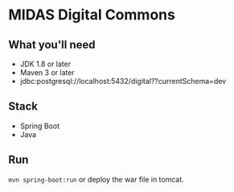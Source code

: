 # MIDAS Digital Commons

## What you'll need
- JDK 1.8 or later
- Maven 3 or later
- jdbc:postgresql://localhost:5432/digital??currentSchema=dev

## Stack
- Spring Boot
- Java

## Run
`mvn spring-boot:run` or deploy the war file in tomcat.
